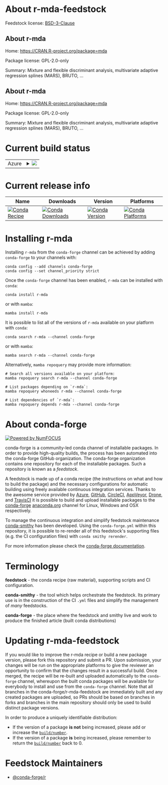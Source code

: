 About r-mda-feedstock
=====================

Feedstock license: [BSD-3-Clause](https://github.com/conda-forge/r-mda-feedstock/blob/main/LICENSE.txt)


About r-mda
-----------

Home: https://CRAN.R-project.org/package=mda

Package license: GPL-2.0-only

Summary: Mixture and flexible discriminant analysis, multivariate adaptive regression splines (MARS), BRUTO, ...

About r-mda
-----------

Home: https://CRAN.R-project.org/package=mda

Package license: GPL-2.0-only

Summary: Mixture and flexible discriminant analysis, multivariate adaptive regression splines (MARS), BRUTO, ...

Current build status
====================


<table>
    
  <tr>
    <td>Azure</td>
    <td>
      <details>
        <summary>
          <a href="https://dev.azure.com/conda-forge/feedstock-builds/_build/latest?definitionId=2546&branchName=main">
            <img src="https://dev.azure.com/conda-forge/feedstock-builds/_apis/build/status/r-mda-feedstock?branchName=main">
          </a>
        </summary>
        <table>
          <thead><tr><th>Variant</th><th>Status</th></tr></thead>
          <tbody><tr>
              <td>linux_64_r_base4.4</td>
              <td>
                <a href="https://dev.azure.com/conda-forge/feedstock-builds/_build/latest?definitionId=2546&branchName=main">
                  <img src="https://dev.azure.com/conda-forge/feedstock-builds/_apis/build/status/r-mda-feedstock?branchName=main&jobName=linux&configuration=linux%20linux_64_r_base4.4" alt="variant">
                </a>
              </td>
            </tr><tr>
              <td>linux_64_r_base4.5</td>
              <td>
                <a href="https://dev.azure.com/conda-forge/feedstock-builds/_build/latest?definitionId=2546&branchName=main">
                  <img src="https://dev.azure.com/conda-forge/feedstock-builds/_apis/build/status/r-mda-feedstock?branchName=main&jobName=linux&configuration=linux%20linux_64_r_base4.5" alt="variant">
                </a>
              </td>
            </tr><tr>
              <td>osx_64_r_base4.4</td>
              <td>
                <a href="https://dev.azure.com/conda-forge/feedstock-builds/_build/latest?definitionId=2546&branchName=main">
                  <img src="https://dev.azure.com/conda-forge/feedstock-builds/_apis/build/status/r-mda-feedstock?branchName=main&jobName=osx&configuration=osx%20osx_64_r_base4.4" alt="variant">
                </a>
              </td>
            </tr><tr>
              <td>osx_64_r_base4.5</td>
              <td>
                <a href="https://dev.azure.com/conda-forge/feedstock-builds/_build/latest?definitionId=2546&branchName=main">
                  <img src="https://dev.azure.com/conda-forge/feedstock-builds/_apis/build/status/r-mda-feedstock?branchName=main&jobName=osx&configuration=osx%20osx_64_r_base4.5" alt="variant">
                </a>
              </td>
            </tr><tr>
              <td>win_64_r_base4.4</td>
              <td>
                <a href="https://dev.azure.com/conda-forge/feedstock-builds/_build/latest?definitionId=2546&branchName=main">
                  <img src="https://dev.azure.com/conda-forge/feedstock-builds/_apis/build/status/r-mda-feedstock?branchName=main&jobName=win&configuration=win%20win_64_r_base4.4" alt="variant">
                </a>
              </td>
            </tr><tr>
              <td>win_64_r_base4.5</td>
              <td>
                <a href="https://dev.azure.com/conda-forge/feedstock-builds/_build/latest?definitionId=2546&branchName=main">
                  <img src="https://dev.azure.com/conda-forge/feedstock-builds/_apis/build/status/r-mda-feedstock?branchName=main&jobName=win&configuration=win%20win_64_r_base4.5" alt="variant">
                </a>
              </td>
            </tr>
          </tbody>
        </table>
      </details>
    </td>
  </tr>
</table>

Current release info
====================

| Name | Downloads | Version | Platforms |
| --- | --- | --- | --- |
| [![Conda Recipe](https://img.shields.io/badge/recipe-r--mda-green.svg)](https://anaconda.org/conda-forge/r-mda) | [![Conda Downloads](https://img.shields.io/conda/dn/conda-forge/r-mda.svg)](https://anaconda.org/conda-forge/r-mda) | [![Conda Version](https://img.shields.io/conda/vn/conda-forge/r-mda.svg)](https://anaconda.org/conda-forge/r-mda) | [![Conda Platforms](https://img.shields.io/conda/pn/conda-forge/r-mda.svg)](https://anaconda.org/conda-forge/r-mda) |

Installing r-mda
================

Installing `r-mda` from the `conda-forge` channel can be achieved by adding `conda-forge` to your channels with:

```
conda config --add channels conda-forge
conda config --set channel_priority strict
```

Once the `conda-forge` channel has been enabled, `r-mda` can be installed with `conda`:

```
conda install r-mda
```

or with `mamba`:

```
mamba install r-mda
```

It is possible to list all of the versions of `r-mda` available on your platform with `conda`:

```
conda search r-mda --channel conda-forge
```

or with `mamba`:

```
mamba search r-mda --channel conda-forge
```

Alternatively, `mamba repoquery` may provide more information:

```
# Search all versions available on your platform:
mamba repoquery search r-mda --channel conda-forge

# List packages depending on `r-mda`:
mamba repoquery whoneeds r-mda --channel conda-forge

# List dependencies of `r-mda`:
mamba repoquery depends r-mda --channel conda-forge
```


About conda-forge
=================

[![Powered by
NumFOCUS](https://img.shields.io/badge/powered%20by-NumFOCUS-orange.svg?style=flat&colorA=E1523D&colorB=007D8A)](https://numfocus.org)

conda-forge is a community-led conda channel of installable packages.
In order to provide high-quality builds, the process has been automated into the
conda-forge GitHub organization. The conda-forge organization contains one repository
for each of the installable packages. Such a repository is known as a *feedstock*.

A feedstock is made up of a conda recipe (the instructions on what and how to build
the package) and the necessary configurations for automatic building using freely
available continuous integration services. Thanks to the awesome service provided by
[Azure](https://azure.microsoft.com/en-us/services/devops/), [GitHub](https://github.com/),
[CircleCI](https://circleci.com/), [AppVeyor](https://www.appveyor.com/),
[Drone](https://cloud.drone.io/welcome), and [TravisCI](https://travis-ci.com/)
it is possible to build and upload installable packages to the
[conda-forge](https://anaconda.org/conda-forge) [anaconda.org](https://anaconda.org/)
channel for Linux, Windows and OSX respectively.

To manage the continuous integration and simplify feedstock maintenance
[conda-smithy](https://github.com/conda-forge/conda-smithy) has been developed.
Using the ``conda-forge.yml`` within this repository, it is possible to re-render all of
this feedstock's supporting files (e.g. the CI configuration files) with ``conda smithy rerender``.

For more information please check the [conda-forge documentation](https://conda-forge.org/docs/).

Terminology
===========

**feedstock** - the conda recipe (raw material), supporting scripts and CI configuration.

**conda-smithy** - the tool which helps orchestrate the feedstock.
                   Its primary use is in the construction of the CI ``.yml`` files
                   and simplify the management of *many* feedstocks.

**conda-forge** - the place where the feedstock and smithy live and work to
                  produce the finished article (built conda distributions)


Updating r-mda-feedstock
========================

If you would like to improve the r-mda recipe or build a new
package version, please fork this repository and submit a PR. Upon submission,
your changes will be run on the appropriate platforms to give the reviewer an
opportunity to confirm that the changes result in a successful build. Once
merged, the recipe will be re-built and uploaded automatically to the
`conda-forge` channel, whereupon the built conda packages will be available for
everybody to install and use from the `conda-forge` channel.
Note that all branches in the conda-forge/r-mda-feedstock are
immediately built and any created packages are uploaded, so PRs should be based
on branches in forks and branches in the main repository should only be used to
build distinct package versions.

In order to produce a uniquely identifiable distribution:
 * If the version of a package **is not** being increased, please add or increase
   the [``build/number``](https://docs.conda.io/projects/conda-build/en/latest/resources/define-metadata.html#build-number-and-string).
 * If the version of a package **is** being increased, please remember to return
   the [``build/number``](https://docs.conda.io/projects/conda-build/en/latest/resources/define-metadata.html#build-number-and-string)
   back to 0.

Feedstock Maintainers
=====================

* [@conda-forge/r](https://github.com/orgs/conda-forge/teams/r/)

